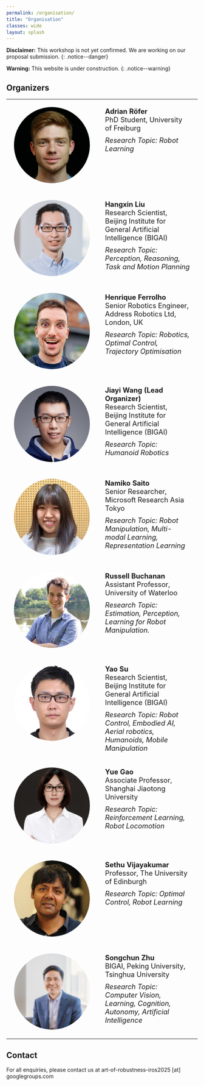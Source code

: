 ```yaml
---
permalink: /organisation/
title: "Organisation"
classes: wide
layout: splash
---
```


**Disclaimer:** This workshop is not yet confirmed. We are working on our proposal submission.
{: .notice--danger}

**Warning:** This website is under construction.
{: .notice--warning}

## Organizers

<table class="organizers-table">
  <tr>
    <td class="organizer-image"><a href="https://rl.uni-freiburg.de/people/roefer"><img src="/assets/images/organizers/adrian.jpeg" alt="Adrian Röfer" width="150" height="150"></a></td>
    <td class="organizer-info">
      <strong>Adrian Röfer</strong><br>
      PhD Student, University of Freiburg<br>
      <em class="research-topic">Research Topic: Robot Learning</em>
    </td>
  </tr>
  <tr>
    <td class="organizer-image"><a href="https://liuhx111.github.io/"><img src="/assets/images/organizers/hangxin.jpg" alt="Hangxin Liu" width="150" height="150"></a></td>
    <td class="organizer-info">
      <strong>Hangxin Liu</strong><br>
      Research Scientist, Beijing Institute for General Artificial Intelligence (BIGAI)<br>
      <em class="research-topic">Research Topic: Perception, Reasoning, Task and Motion Planning</em>
    </td>
  </tr>
  <tr>
    <td class="organizer-image"><a href="https://ferrolho.github.io/"><img src="/assets/images/organizers/henrique.jpg" alt="Henrique Ferrolho" width="150" height="150"></a></td>
    <td class="organizer-info">
      <strong>Henrique Ferrolho</strong><br>
      Senior Robotics Engineer, Address Robotics Ltd, London, UK<br>
      <em class="research-topic">Research Topic: Robotics, Optimal Control, Trajectory Optimisation</em>
    </td>
  </tr>
  <tr>
    <td class="organizer-image"><a href="https://jjiayu.github.io/"><img src="/assets/images/organizers/jiayi.jpeg" alt="Jiayi Wang" width="150" height="150"></a></td>
    <td class="organizer-info">
      <strong>Jiayi Wang (Lead Organizer)</strong><br>
      Research Scientist, Beijing Institute for General Artificial Intelligence (BIGAI) <br>
      <em class="research-topic">Research Topic: Humanoid Robotics</em>
    </td>
  </tr>
  <tr>
    <td class="organizer-image"><a href="https://sites.google.com/view/namikosaito/home"><img src="/assets/images/organizers/namiko.jpeg" alt="Namiko Saito" width="150" height="150"></a></td>
    <td class="organizer-info">
      <strong>Namiko Saito</strong><br>
      Senior Researcher, Microsoft Research Asia Tokyo<br>
      <em class="research-topic">Research Topic: Robot Manipulation, Multi-modal Learning, Representation Learning</em>
    </td>
  </tr>
  <tr>
    <td class="organizer-image"><a href="https://raabuchanan.github.io/"><img src="/assets/images/organizers/russell.jpeg" alt="Russell Buchanan" width="150" height="150"></a></td>
    <td class="organizer-info">
      <strong>Russell Buchanan</strong><br>
      Assistant Professor, University of Waterloo<br>
      <em class="research-topic">Research Topic: Estimation, Perception, Learning for Robot Manipulation.</em>
    </td>
  </tr>
  <tr>
    <td class="organizer-image"><a href="https://yaosu.info/"><img src="/assets/images/organizers/yao.jpeg" alt="Yao Su" width="150" height="150"></a></td>
    <td class="organizer-info">
      <strong>Yao Su</strong><br>
      Research Scientist, Beijing Institute for General Artificial Intelligence (BIGAI)<br>
      <em class="research-topic">Research Topic: Robot Control, Embodied AI, Aerial robotics, Humanoids, Mobile Manipulation</em>
    </td>
  </tr>
  <tr>
    <td class="organizer-image"><a href="https://gaoyue.sjtu.edu.cn/about.html"><img src="/assets/images/organizers/yue.jpeg" alt="Yue Gao" width="150" height="150"></a></td>
    <td class="organizer-info">
      <strong>Yue Gao</strong><br>
      Associate Professor, Shanghai Jiaotong University<br>
      <em class="research-topic">Research Topic: Reinforcement Learning, Robot Locomotion</em>
    </td>
  </tr>
  <tr>
    <td class="organizer-image"><a href="https://homepages.inf.ed.ac.uk/svijayak/"><img src="/assets/images/organizers/sethu.png" alt="Sethu Vijayakumar" width="150" height="150"></a></td>
    <td class="organizer-info">
      <strong>Sethu Vijayakumar</strong><br>
      Professor, The University of Edinburgh<br>
      <em class="research-topic">Research Topic: Optimal Control, Robot Learning</em>
    </td>
  </tr>
  <tr>
    <td class="organizer-image"><a href="[https://homepages.inf.ed.ac.uk/svijayak/](https://eng.bigai.ai/)"><img src="/assets/images/organizers/SongchunZhu.jpg" alt="Songchun Zhu" width="150" height="150"></a></td>
    <td class="organizer-info">
      <strong>Songchun Zhu</strong><br>
      BIGAI, Peking University, Tsinghua University <br>
      <em class="research-topic">Research Topic: Computer Vision, Learning, Cognition, Autonomy, Artificial Intelligence</em>
    </td>
  </tr>
</table>

<style>
  .organizers-table {
    border-collapse: collapse;
    width: 100%;
  }
  .organizers-table td {
    border: none; /* Remove borders */
    padding: 20px;
    vertical-align: top;
    font-size: 1.3em; /* Increase the font size */
  }
  .organizers-table .organizer-image {
    width: 200px; /* Set a larger fixed width for the image cell */
  }
  .organizers-table .organizer-info {
    width: calc(100% - 200px); /* Allow the text cell to take up the remaining space */
  }
  .organizers-table img {
    width: 100%; /* Adjust the width as needed */
    height: auto; /* Maintain aspect ratio */
    border-radius: 50%; /* Optional: make images circular */
  }
  .research-topic {
    margin-top: 10px; /* Add space above the research topic */
    display: block; /* Ensure it starts on a new line */
  }
</style>

## Contact

For all enquiries, please contact us at art-of-robustness-iros2025 [at] googlegroups.com
